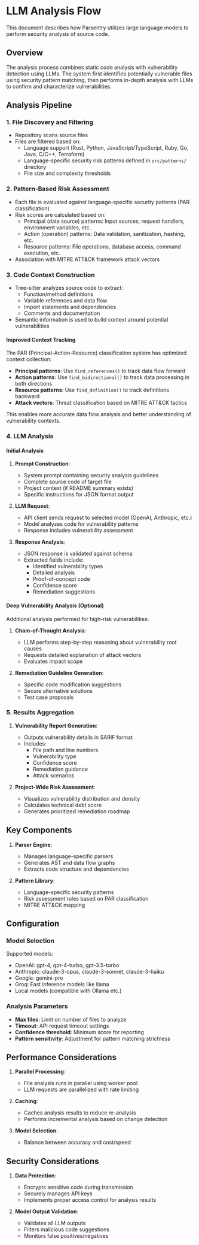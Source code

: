 # LLM Analysis Flow

This document describes how Parsentry utilizes large language models to perform security analysis of source code.

## Overview

The analysis process combines static code analysis with vulnerability detection using LLMs. The system first identifies potentially vulnerable files using security pattern matching, then performs in-depth analysis with LLMs to confirm and characterize vulnerabilities.

## Analysis Pipeline

### 1. File Discovery and Filtering

- Repository scans source files
- Files are filtered based on:
  - Language support (Rust, Python, JavaScript/TypeScript, Ruby, Go, Java, C/C++, Terraform)
  - Language-specific security risk patterns defined in `src/patterns/` directory
  - File size and complexity thresholds

### 2. Pattern-Based Risk Assessment

- Each file is evaluated against language-specific security patterns (PAR classification)
- Risk scores are calculated based on:
  - Principal (data source) patterns: Input sources, request handlers, environment variables, etc.
  - Action (operation) patterns: Data validation, sanitization, hashing, etc.
  - Resource patterns: File operations, database access, command execution, etc.
- Association with MITRE ATT&CK framework attack vectors

### 3. Code Context Construction

- Tree-sitter analyzes source code to extract:
  - Function/method definitions
  - Variable references and data flow
  - Import statements and dependencies
  - Comments and documentation
- Semantic information is used to build context around potential vulnerabilities

#### Improved Context Tracking

The PAR (Principal-Action-Resource) classification system has optimized context collection:

- **Principal patterns**: Use `find_references()` to track data flow forward
- **Action patterns**: Use `find_bidirectional()` to track data processing in both directions
- **Resource patterns**: Use `find_definition()` to track definitions backward
- **Attack vectors**: Threat classification based on MITRE ATT&CK tactics

This enables more accurate data flow analysis and better understanding of vulnerability contexts.

### 4. LLM Analysis

#### Initial Analysis

1. **Prompt Construction**:
   - System prompt containing security analysis guidelines
   - Complete source code of target file
   - Project context (if README summary exists)
   - Specific instructions for JSON format output

2. **LLM Request**:
   - API client sends request to selected model (OpenAI, Anthropic, etc.)
   - Model analyzes code for vulnerability patterns
   - Response includes vulnerability assessment

3. **Response Analysis**:
   - JSON response is validated against schema
   - Extracted fields include:
     - Identified vulnerability types
     - Detailed analysis
     - Proof-of-concept code
     - Confidence score
     - Remediation suggestions

#### Deep Vulnerability Analysis (Optional)

Additional analysis performed for high-risk vulnerabilities:

1. **Chain-of-Thought Analysis**:
   - LLM performs step-by-step reasoning about vulnerability root causes
   - Requests detailed explanation of attack vectors
   - Evaluates impact scope

2. **Remediation Guideline Generation**:
   - Specific code modification suggestions
   - Secure alternative solutions
   - Test case proposals

### 5. Results Aggregation

1. **Vulnerability Report Generation**:
   - Outputs vulnerability details in SARIF format
   - Includes:
     - File path and line numbers
     - Vulnerability type
     - Confidence score
     - Remediation guidance
     - Attack scenarios

2. **Project-Wide Risk Assessment**:
   - Visualizes vulnerability distribution and density
   - Calculates technical debt score
   - Generates prioritized remediation roadmap

## Key Components

1. **Parser Engine**:
   - Manages language-specific parsers
   - Generates AST and data flow graphs
   - Extracts code structure and dependencies

2. **Pattern Library**:
   - Language-specific security patterns
   - Risk assessment rules based on PAR classification
   - MITRE ATT&CK mapping

## Configuration

### Model Selection

Supported models:
- OpenAI: gpt-4, gpt-4-turbo, gpt-3.5-turbo
- Anthropic: claude-3-opus, claude-3-sonnet, claude-3-haiku
- Google: gemini-pro
- Groq: Fast inference models like llama
- Local models (compatible with Ollama etc.)

### Analysis Parameters

- **Max files**: Limit on number of files to analyze
- **Timeout**: API request timeout settings
- **Confidence threshold**: Minimum score for reporting
- **Pattern sensitivity**: Adjustment for pattern matching strictness

## Performance Considerations

1. **Parallel Processing**:
   - File analysis runs in parallel using worker pool
   - LLM requests are parallelized with rate limiting

2. **Caching**:
   - Caches analysis results to reduce re-analysis
   - Performs incremental analysis based on change detection

3. **Model Selection**:
   - Balance between accuracy and cost/speed

## Security Considerations

1. **Data Protection**:
   - Encrypts sensitive code during transmission
   - Securely manages API keys
   - Implements proper access control for analysis results

2. **Model Output Validation**:
   - Validates all LLM outputs
   - Filters malicious code suggestions
   - Monitors false positives/negatives
